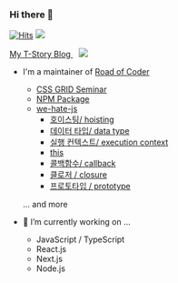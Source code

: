 ### Hi there 👋
[![Hits](https://hits.seeyoufarm.com/api/count/incr/badge.svg?url=https%3A%2F%2Fgithub.com%2Fhayoung0Lee&count_bg=%2379C83D&title_bg=%23555555&icon=&icon_color=%23E7E7E7&title=hits&edge_flat=false)](https://hits.seeyoufarm.com)
![](https://img.shields.io/github/followers/hayoung0Lee?style=social)

<a href="https://mytutorials.tistory.com/category/%EC%8A%AC%EA%B8%B0%EB%A1%9C%EC%9A%B4%20%EB%B0%B1%EC%88%98%EC%83%9D%ED%99%9C%2C%20%EB%8B%A4%EC%8B%9C%20%EB%B0%B1%EC%88%98%EA%B0%80%20%EB%90%98%EB%8B%A4%21/7.%20Projects">
My T-Story Blog <img 
    src="http://img.shields.io/badge/-Tech%20Blog-655ced?style=flat&logo=github&link=https://mytutorials.tistory.com/"
    style="height : auto; margin-left : 10px; margin-right : 10px;"/>
</a>

- I'm a maintainer of [Road of Coder](https://github.com/Road-of-CODEr)
    - [CSS GRID Seminar](https://github.com/Road-of-CODEr/we-hate-js/blob/master/Front-End/tips/css-grid.md)
    - [NPM Package](https://github.com/Road-of-CODEr/we-hate-js/blob/master/Front-End/tips/npm-package.md)
    - [we-hate-js](https://github.com/Road-of-CODEr/we-hate-js/tree/master/JavaScript)
        - [호이스팅/ hoisting](https://github.com/Road-of-CODEr/we-hate-js/blob/master/JavaScript/hoisting.md)
        - [데이터 타입/ data type](https://github.com/Road-of-CODEr/we-hate-js/blob/master/JavaScript/DataType.md)
        - [실행 컨텍스트/ execution context](https://github.com/Road-of-CODEr/we-hate-js/blob/master/JavaScript/ExecutionContext.md)
        - [this](https://github.com/Road-of-CODEr/we-hate-js/blob/master/JavaScript/this.md)
        - [콜백함수/ callback](https://github.com/Road-of-CODEr/we-hate-js/blob/master/JavaScript/callback.md)
        - [클로저 / closure](https://github.com/Road-of-CODEr/we-hate-js/blob/master/JavaScript/closure.md)
        - [프로토타입 / prototype](https://github.com/Road-of-CODEr/we-hate-js/blob/master/JavaScript/prototype.md)
    
    ... and more
    
- 🔭 I’m currently working on ...
  - JavaScript / TypeScript
  - React.js 
  - Next.js
  - Node.js 

<!--
**hayoung0Lee/hayoung0Lee** is a ✨ _special_ ✨ repository because its `README.md` (this file) appears on your GitHub profile.

Here are some ideas to get you started:

- 🔭 I’m currently working on ...
- 🌱 I’m currently learning ...
- 👯 I’m looking to collaborate on ...
- 🤔 I’m looking for help with ...
- 💬 Ask me about ...
- 📫 How to reach me: ...
- 😄 Pronouns: ...
- ⚡ Fun fact: ...
-->
